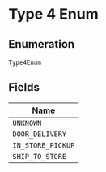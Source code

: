 
# Type 4 Enum

## Enumeration

`Type4Enum`

## Fields

| Name |
|  --- |
| `UNKNOWN` |
| `DOOR_DELIVERY` |
| `IN_STORE_PICKUP` |
| `SHIP_TO_STORE` |

